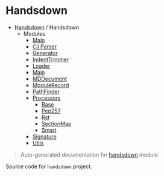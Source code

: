 # Handsdown

- [Handsdown](./README.md) / Handsdown
  - Modules
    - [Main](./handsdown___main__.md)
    - [Cli Parser](./handsdown_cli_parser.md)
    - [Generator](./handsdown_generator.md)
    - [IndentTrimmer](./handsdown_indent_trimmer.md)
    - [Loader](./handsdown_loader.md)
    - [Main](./handsdown_main.md)
    - [MDDocument](./handsdown_md_document.md)
    - [ModuleRecord](./handsdown_module_record.md)
    - [PathFinder](./handsdown_path_finder.md)
    - [Processors](./handsdown_processors_index.md)
      - [Base](./handsdown_processors_base.md)
      - [Pep257](./handsdown_processors_pep257.md)
      - [Rst](./handsdown_processors_rst.md)
      - [SectionMap](./handsdown_processors_section_map.md)
      - [Smart](./handsdown_processors_smart.md)
    - [Signature](./handsdown_signature.md)
    - [Utils](./handsdown_utils.md)

> Auto-generated documentation for [handsdown](../handsdown/__init__.py) module

Source code for `handsdown` project.
